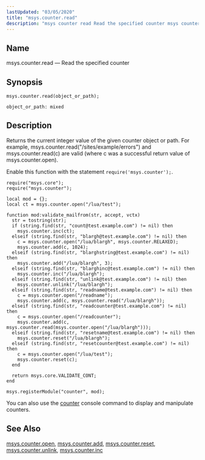 ```yaml
---
lastUpdated: "03/05/2020"
title: "msys.counter.read"
description: "msys counter read Read the specified counter msys counter read object or path Returns the current integer value of the given counter object or path For example msys counter read sites example errors and msys counter read c are valid where c was a successful return value of msys counter..."
---
```


<a name="lua.ref.msys.counter.read"></a> 
## Name

msys.counter.read — Read the specified counter

<a name="idp17811600"></a> 
## Synopsis

`msys.counter.read(object_or_path);`

`object_or_path: mixed`<a name="idp17814576"></a> 
## Description

Returns the current integer value of the given counter object or path. For example, msys.counter.read("/sites/example/errors") and msys.counter.read(c) are valid (where c was a successful return value of msys.counter.open).

Enable this function with the statement `require('msys.counter');`.

<a name="lua.ref.msys.counter.read.example"></a> 


```
require("msys.core");
require("msys.counter");

local mod = {};
local ct = msys.counter.open("/lua/test");

function mod:validate_mailfrom(str, accept, vctx)
  str = tostring(str);
  if (string.find(str, "count@test.example.com") != nil) then
    msys.counter.inc(ct);
  elseif (string.find(str, "blargh@test.example.com") != nil) then
    c = msys.counter.open("/lua/blargh", msys.counter.RELAXED);
    msys.counter.add(c, 1024);
  elseif (string.find(str, "blarghstring@test.example.com") != nil) then
    msys.counter.add("/lua/blargh", 3);
  elseif (string.find(str, "blarghinc@test.example.com") != nil) then
    msys.counter.inc("/lua/blargh");
  elseif (string.find(str, "unlink@test.example.com") != nil) then
    msys.counter.unlink("/lua/blargh");
  elseif (string.find(str, "readname@test.example.com") != nil) then
    c = msys.counter.open("/readname");
    msys.counter.add(c, msys.counter.read("/lua/blargh"));
  elseif (string.find(str, "readcounter@test.example.com") != nil) then
    c = msys.counter.open("/readcounter");
    msys.counter.add(c, msys.counter.read(msys.counter.open("/lua/blargh")));
  elseif (string.find(str, "resetname@test.example.com") != nil) then
    msys.counter.reset("/lua/blargh");
  elseif (string.find(str, "resetcounter@test.example.com") != nil) then
    c = msys.counter.open("/lua/test");
    msys.counter.reset(c);
  end

  return msys.core.VALIDATE_CONT;
end

msys.registerModule("counter", mod);
```

You can also use the [counter](/momentum/4/console-commands/counter) console command to display and manipulate counters.

<a name="idp17822576"></a> 
## See Also

[msys.counter.open](/momentum/4/lua/ref-msys-counter-open), [msys.counter.add](/momentum/4/lua/ref-msys-counter-add), [msys.counter.reset](/momentum/4/lua/ref-msys-counter-reset), [msys.counter.unlink](/momentum/4/lua/ref-msys-counter-unlink), [msys.counter.inc](/momentum/4/lua/ref-msys-counter-inc)